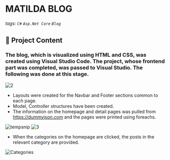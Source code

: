 # MATILDA BLOG

###### tags: `C#` `Asp.Net Core` `Blog`


## :memo: Project Content

### The blog, which is visualized using HTML and CSS, was created using Visual Studio Code. The project, whose frontend part was completed, was passed to Visual Studio. The following was done at this stage.

![2](https://hackmd.io/_uploads/B1ODi0-d6.png)

- Layouts were created for the Navbar and Footer sections common to each page.
- Model, Controller structures have been created.
- The information on the homepage and detail pages was pulled from https://dummyjson.com and the pages were printed using foreachs.

![tempsnip](https://hackmd.io/_uploads/HJnii0W_a.png)
![3](https://hackmd.io/_uploads/SkD3jRZ_6.png)



- When the categories on the homepage are clicked, the posts in the relevant category are provided.

![Categories](https://hackmd.io/_uploads/SJ_piCbOa.png)
